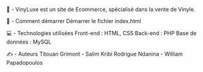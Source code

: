 🎵 - VinyLuxe est un site de Ecommerce, spécialisé dans la vente de Vinyle.

🚀 - Comment démarrer
Démarrer le fichier index.html 

💻 - Technologies utilisées
Front-end : HTML, CSS
Back-end : PHP
Base de données : MySQL

✍️ - Auteurs
Titouan Grimont - Salim Kribi
Rodrigue Ndanina - William Papadopoulos

